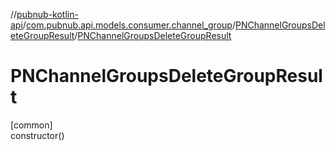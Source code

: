 //[pubnub-kotlin-api](../../../index.md)/[com.pubnub.api.models.consumer.channel_group](../index.md)/[PNChannelGroupsDeleteGroupResult](index.md)/[PNChannelGroupsDeleteGroupResult](-p-n-channel-groups-delete-group-result.md)

# PNChannelGroupsDeleteGroupResult

[common]\
constructor()
